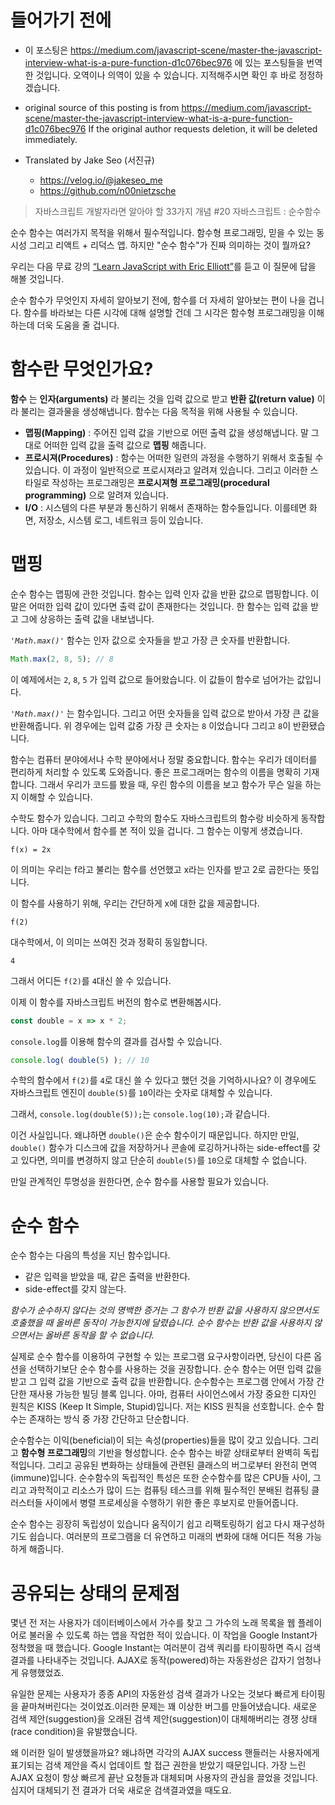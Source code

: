 # 들어가기 전에

- 이 포스팅은 https://medium.com/javascript-scene/master-the-javascript-interview-what-is-a-pure-function-d1c076bec976 에 있는 포스팅들을 번역한 것입니다. 오역이나 의역이 있을 수 있습니다. 지적해주시면 확인 후 바로 정정하겠습니다.

- original source of this posting is from https://medium.com/javascript-scene/master-the-javascript-interview-what-is-a-pure-function-d1c076bec976 If the original author requests deletion, it will be deleted immediately.

- Translated by Jake Seo (서진규)

	- https://velog.io/@jakeseo_me
	- https://github.com/n00nietzsche

> 자바스크립트 개발자라면 알아야 할 33가지 개념 #20 자바스크립트 : 순수함수

순수 함수는 여러가지 목적을 위해서 필수적입니다. 함수형 프로그래밍, 믿을 수 있는 동시성 그리고 리액트 + 리덕스 앱. 하지만 "순수 함수"가 진짜 의미하는 것이 뭘까요?

우리는 다음 무료 강의 [“Learn JavaScript with Eric Elliott”](http://ericelliottjs.com/product/lifetime-access-pass/)를 듣고 이 질문에 답을 해볼 것입니다.

순수 함수가 무엇인지 자세히 알아보기 전에, 함수를 더 자세히 알아보는 편이 나을 겁니다. 함수를 바라보는 다른 시각에 대해 설명할 건데 그 시각은 함수형 프로그래밍을 이해하는데 더욱 도움을 줄 겁니다.

# 함수란 무엇인가요?

**함수** 는 **인자(arguments)** 라 불리는 것을 입력 값으로 받고 **반환 값(return value)** 이라 불리는 결과물을 생성해냅니다. 함수는 다음 목적을 위해 사용될 수 있습니다.

- **맵핑(Mapping)** : 주어진 입력 값을 기반으로 어떤 출력 값을 생성해냅니다. 말 그대로 어떠한 입력 값을 출력 값으로 **맵핑** 해줍니다.
- **프로시져(Procedures)** : 함수는 어떠한 일련의 과정을 수행하기 위해서 호출될 수 있습니다. 이 과정이 일반적으로 프로시져라고 알려져 있습니다. 그리고 이러한 스타일로 작성하는 프로그래밍은 **프로시져형 프로그래밍(procedural programming)** 으로 알려져 있습니다.
- **I/O** : 시스템의 다른 부분과 통신하기 위해서 존재하는 함수들입니다. 이를테면 화면, 저장소, 시스템 로그, 네트워크 등이 있습니다.

# 맵핑

순수 함수는 맵핑에 관한 것입니다. 함수는 입력 인자 값을 반환 값으로 맵핑합니다. 이 말은 어떠한 입력 값이 있다면 출력 값이 존재한다는 것입니다. 한 함수는 입력 값을 받고 그에 상응하는 출력 값을 내보냅니다.

*`'Math.max()'`* 함수는 인자 값으로 숫자들을 받고 가장 큰 숫자를 반환합니다.

```js
Math.max(2, 8, 5); // 8
```

이 예제에서는 `2`, `8`, `5` 가 입력 값으로 들어왔습니다. 이 값들이 함수로 넘어가는 값입니다.

*`'Math.max()'`* 는 함수입니다. 그리고 어떤 숫자들을 입력 값으로 받아서 가장 큰 값을 반환해줍니다. 위 경우에는 입력 값중 가장 큰 숫자는 `8` 이었습니다 그리고 `8`이 반환됐습니다.

함수는 컴퓨터 분야에서나 수학 분야에서나 정말 중요합니다. 함수는 우리가 데이터를 편리하게 처리할 수 있도록 도와줍니다. 좋은 프로그래머는 함수의 이름을 명확히 기재합니다. 그래서 우리가 코드를 봤을 때, 우린 함수의 이름을 보고 함수가 무슨 일을 하는지 이해할 수 있습니다.

수학도 함수가 있습니다. 그리고 수학의 함수도 자바스크립트의 함수랑 비슷하게 동작합니다. 아마 대수학에서 함수를 본 적이 있을 겁니다. 그 함수는 이렇게 생겼습니다. 

`f(x) = 2x`

이 의미는 우리는 f라고 불리는 함수를 선언했고 x라는 인자를 받고 2로 곱한다는 뜻입니다.

이 함수를 사용하기 위해, 우리는 간단하게 x에 대한 값을 제공합니다.

`f(2)`

대수학에서, 이 의미는 쓰여진 것과 정확히 동일합니다.

`4`

그래서 어디든 `f(2)`를 `4`대신 쓸 수 있습니다.

이제 이 함수를 자바스크립트 버전의 함수로 변환해봅시다.

```js
const double = x => x * 2;
```

`console.log`를 이용해 함수의 결과를 검사할 수 있습니다.

```js
console.log( double(5) ); // 10
```

수학의 함수에서 `f(2)`를 `4`로 대신 쓸 수 있다고 했던 것을 기억하시나요? 이 경우에도 자바스크립트 엔진이 `double(5)`를 `10`이라는 숫자로 대체할 수 있습니다.

그래서, `console.log(double(5));`는 `console.log(10);`과 같습니다.

이건 사실입니다. 왜냐하면 `double()`은 순수 함수이기 때문입니다. 하지만 만일, `double()` 함수가 디스크에 값을 저장하거나 콘솔에 로깅하거나하는 side-effect를 갖고 있다면, 의미를 변경하지 않고 단순히 `double(5)`를 `10`으로 대체할 수 없습니다.

만일 관계적인 투명성을 원한다면, 순수 함수를 사용할 필요가 있습니다.

# 순수 함수

순수 함수는 다음의 특성을 지닌 함수입니다.

- 같은 입력을 받았을 때, 같은 출력을 반환한다.
- side-effect를 갖지 않는다.

*함수가 순수하지 않다는 것의 명백한 증거는 그 함수가 반환 값을 사용하지 않으면서도 호출했을 때 올바른 동작이 가능한지에 달렸습니다. 순수 함수는 반환 값을 사용하지 않으면서는 올바른 동작을 할 수 없습니다.* 

실제로 순수 함수를 이용하여 구현할 수 있는 프로그램 요구사항이라면, 당신이 다른 옵션을 선택하기보단 순수 함수를 사용하는 것을 권장합니다. 순수 함수는 어떤 입력 값을 받고 그 입력 값을 기반으로 출력 값을 반환합니다. 순수함수는 프로그램 안에서 가장 간단한 재사용 가능한 빌딩 블록 입니다. 아마, 컴퓨터 사이언스에서 가장 중요한 디자인 원칙은 KISS (Keep It Simple, Stupid)입니다. 저는 KISS 원칙을 선호합니다. 순수 함수는 존재하는 방식 중 가장 간단하고 단순합니다.

순수함수는 이익(beneficial)이 되는 속성(properties)들을 많이 갖고 있습니다. 그리고 **함수형 프로그래밍**의 기반을 형성합니다. 순수 함수는 바깥 상태로부터 완벽히 독립적입니다. 그리고 공유된 변화하는 상태들에 관련된 클래스의 버그로부터 완전히 면역(immune)입니다. 순수함수의 독립적인 특성은 또한 순수함수를 많은 CPU들 사이, 그리고 과학적이고 리소스가 많이 드는 컴퓨팅 테스크를 위해 필수적인 분배된 컴퓨팅 클러스터들 사이에서 병렬 프로세싱을 수행하기 위한 좋은 후보지로 만들어줍니다.

순수 함수는 굉장히 독립성이 있습니다 움직이기 쉽고 리팩토링하기 쉽고 다시 재구성하기도 쉽습니다. 여러분의 프로그램을 더 유연하고 미래의 변화에 대해 어디든 적용 가능하게 해줍니다.

# 공유되는 상태의 문제점

몇년 전 저는 사용자가 데이터베이스에서 가수를 찾고 그 가수의 노래 목록을 웹 플레이어로 불러올 수 있도록 하는 앱을 작업한 적이 있습니다. 이 작업을 Google Instant가 정착했을 때 했습니다. Google Instant는 여러분이 검색 쿼리를 타이핑하면 즉시 검색 결과를 나타내주는 것입니다. AJAX로 동작(powered)하는 자동완성은 갑자기 엄청나게 유행했었죠.

유일한 문제는 사용자가 종종 API의 자동완성 검색 결과가 나오는 것보다 빠르게 타이핑을 끝마쳐버린다는 것이었죠.이러한 문제는 꽤 이상한 버그를 만들어냈습니다. 새로운 검색 제안(suggestion)을 오래된 검색 제안(suggestion)이 대체해버리는 경쟁 상태(race condition)을 유발했습니다.

왜 이러한 일이 발생했을까요? 왜냐하면 각각의 AJAX success 핸들러는 사용자에게 표기되는 검색 제안을 즉시 업데이트 할 접근 권한을 받았기 때문입니다. 가장 느린 AJAX 요청이 항상 빠르게 끝난 요청들과 대체되며 사용자의 관심을 끌었을 것입니다. 심지어 대체되기 전 결과가 더욱 새로운 검색결과였을 때도요.

